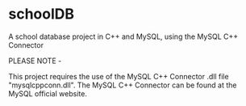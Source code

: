 # schoolDB
A school database project in C++ and MySQL, using the MySQL C++ Connector

PLEASE NOTE -

This project requires the use of the MySQL C++ Connector .dll file "mysqlcppconn.dll". The MySQL C++ Connector can be found at the MySQL official website.
